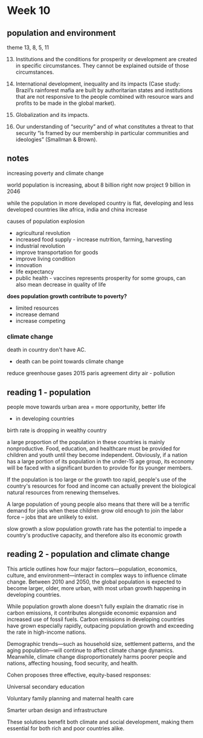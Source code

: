 # Week 10
## population and environment
theme 13, 8, 5, 11

13. Institutions and the conditions for prosperity or development are created in specific circumstances. They cannot be explained outside of those circumstances.

8. International development, inequality and its impacts (Case study: Brazil’s rainforest mafia are built by authoritarian states and institutions that are not responsive to the people combined with resource wars and profits to be made in the global market). 

5. Globalization and its impacts.

11. Our understanding of “security” and of what constitutes a threat to that security “is framed by our membership in particular communities and ideologies” (Smallman & Brown).


## notes

increasing poverty and climate change

world population is increasing, about 8 billion right now
project 9 billion in 2046

while the population in more developed country is flat,
developing and less developed countries like africa, india and china increase

causes of population explosion
- agricultural revolution
- increased food supply - increase nutrition, farming, harvesting
- industrial revolution
- improve transportation for goods
- improve living condition
- innovation
- life expectancy
- public health - vaccines
represents prosperity for some groups, can also mean decrease in quality of life


**does population growth contribute to poverty?**
- limited resources
- increase demand
- increase competing


### climate change
death in country don't have AC.
- death can be point towards climate change

reduce greenhouse gases
2015 paris agreement
dirty air - pollution


## reading 1 - population
people move towards urban area = more opportunity, better life
- in developing countries

birth rate is dropping in wealthy country

a large proportion of the population in these countries is mainly nonproductive. Food,
education, and healthcare must be provided for children and youth until they become
independent. Obviously, if a nation has a large portion of its population in the under-15 age
group, its economy will be faced with a significant burden to provide for its younger
members.

If the
population is too large or the growth too rapid, people's use of the country's resources for
food and income can actually prevent the biological natural resources from renewing
themselves. 

A large population of young people also means that there will be a terrific demand for jobs
when these children grow old enough to join the labor force – jobs that are unlikely to exist.


slow growth
a slow population growth rate has the potential to impede
a country's productive capacity, and therefore also its economic growth





## reading 2 - population and climate change

This article outlines how four major factors—population, economics, culture, and environment—interact in complex ways to influence climate change. Between 2010 and 2050, the global population is expected to become larger, older, more urban, with most urban growth happening in developing countries.

While population growth alone doesn't fully explain the dramatic rise in carbon emissions, it contributes alongside economic expansion and increased use of fossil fuels. Carbon emissions in developing countries have grown especially rapidly, outpacing population growth and exceeding the rate in high-income nations.

Demographic trends—such as household size, settlement patterns, and the aging population—will continue to affect climate change dynamics. Meanwhile, climate change disproportionately harms poorer people and nations, affecting housing, food security, and health.

Cohen proposes three effective, equity-based responses:

Universal secondary education

Voluntary family planning and maternal health care

Smarter urban design and infrastructure

These solutions benefit both climate and social development, making them essential for both rich and poor countries alike.



